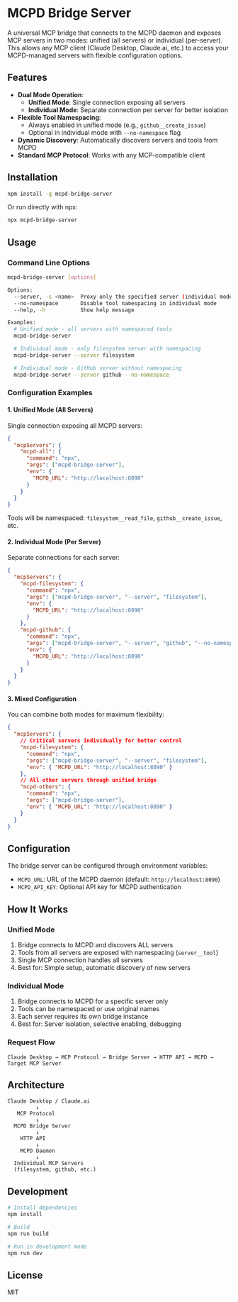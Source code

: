 # MCPD Bridge Server

A universal MCP bridge that connects to the MCPD daemon and exposes MCP servers in two modes: unified (all servers) or individual (per-server). This allows any MCP client (Claude Desktop, Claude.ai, etc.) to access your MCPD-managed servers with flexible configuration options.

## Features

- **Dual Mode Operation**: 
  - **Unified Mode**: Single connection exposing all servers
  - **Individual Mode**: Separate connection per server for better isolation
- **Flexible Tool Namespacing**: 
  - Always enabled in unified mode (e.g., `github__create_issue`)
  - Optional in individual mode with `--no-namespace` flag
- **Dynamic Discovery**: Automatically discovers servers and tools from MCPD
- **Standard MCP Protocol**: Works with any MCP-compatible client

## Installation

```bash
npm install -g mcpd-bridge-server
```

Or run directly with npx:

```bash
npx mcpd-bridge-server
```

## Usage

### Command Line Options

```bash
mcpd-bridge-server [options]

Options:
  --server, -s <name>  Proxy only the specified server (individual mode)
  --no-namespace       Disable tool namespacing in individual mode
  --help, -h           Show help message

Examples:
  # Unified mode - all servers with namespaced tools
  mcpd-bridge-server

  # Individual mode - only filesystem server with namespacing
  mcpd-bridge-server --server filesystem

  # Individual mode - GitHub server without namespacing
  mcpd-bridge-server --server github --no-namespace
```

### Configuration Examples

#### 1. Unified Mode (All Servers)

Single connection exposing all MCPD servers:

```json
{
  "mcpServers": {
    "mcpd-all": {
      "command": "npx",
      "args": ["mcpd-bridge-server"],
      "env": {
        "MCPD_URL": "http://localhost:8090"
      }
    }
  }
}
```

Tools will be namespaced: `filesystem__read_file`, `github__create_issue`, etc.

#### 2. Individual Mode (Per Server)

Separate connections for each server:

```json
{
  "mcpServers": {
    "mcpd-filesystem": {
      "command": "npx",
      "args": ["mcpd-bridge-server", "--server", "filesystem"],
      "env": {
        "MCPD_URL": "http://localhost:8090"
      }
    },
    "mcpd-github": {
      "command": "npx",
      "args": ["mcpd-bridge-server", "--server", "github", "--no-namespace"],
      "env": {
        "MCPD_URL": "http://localhost:8090"
      }
    }
  }
}
```

#### 3. Mixed Configuration

You can combine both modes for maximum flexibility:

```json
{
  "mcpServers": {
    // Critical servers individually for better control
    "mcpd-filesystem": {
      "command": "npx",
      "args": ["mcpd-bridge-server", "--server", "filesystem"],
      "env": { "MCPD_URL": "http://localhost:8090" }
    },
    // All other servers through unified bridge
    "mcpd-others": {
      "command": "npx",
      "args": ["mcpd-bridge-server"],
      "env": { "MCPD_URL": "http://localhost:8090" }
    }
  }
}
```

## Configuration

The bridge server can be configured through environment variables:

- `MCPD_URL`: URL of the MCPD daemon (default: `http://localhost:8090`)
- `MCPD_API_KEY`: Optional API key for MCPD authentication

## How It Works

### Unified Mode
1. Bridge connects to MCPD and discovers ALL servers
2. Tools from all servers are exposed with namespacing (`server__tool`)
3. Single MCP connection handles all servers
4. Best for: Simple setup, automatic discovery of new servers

### Individual Mode
1. Bridge connects to MCPD for a specific server only
2. Tools can be namespaced or use original names
3. Each server requires its own bridge instance
4. Best for: Server isolation, selective enabling, debugging

### Request Flow
```
Claude Desktop → MCP Protocol → Bridge Server → HTTP API → MCPD → Target MCP Server
```

## Architecture

```
Claude Desktop / Claude.ai
         ↓
   MCP Protocol
         ↓
  MCPD Bridge Server
         ↓
    HTTP API
         ↓
    MCPD Daemon
         ↓
  Individual MCP Servers
  (filesystem, github, etc.)
```

## Development

```bash
# Install dependencies
npm install

# Build
npm run build

# Run in development mode
npm run dev
```

## License

MIT